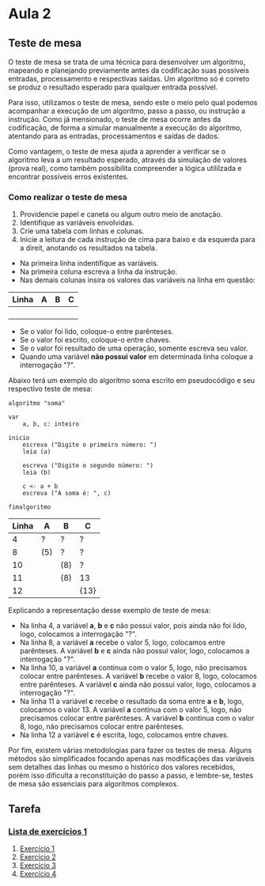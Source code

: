# Aula 2

## Teste de mesa

O teste de mesa se trata de uma técnica para desenvolver um algoritmo, mapeando e planejando previamente antes da codificação suas possíveis entradas, processamento e respectivas saídas. Um algoritmo só é correto se produz o resultado esperado para qualquer entrada possível.

Para isso, utilizamos o teste de mesa, sendo este o meio pelo qual podemos acompanhar a execução de um algoritmo, passo a passo, ou instrução a instrução. Como já mensionado, o teste de mesa ocorre antes da codificação, de forma a simular manualmente a execução do algoritmo, atentando para as entradas, processamentos e saídas de dados.

Como vantagem, o teste de mesa ajuda a aprender a verificar se o algoritmo leva a um resultado esperado, através da simulação de valores (prova real), como também possibilita compreender a lógica utililzada e encontrar possíveis erros existentes.

### Como realizar o teste de mesa

1. Providencie papel e caneta ou algum outro meio de anotação.
2. Identifique as variáveis envolvidas.
3. Crie uma tabela com linhas e colunas.
4. Inicie a leitura de cada instrução de cima para baixo e da esquerda para a direit, anotando os resultados na tabela.

- Na primeira linha indentifique as variáveis.
- Na primeira coluna escreva a linha da instrução.
- Nas demais colunas insira os valores das variáveis na linha em questão:

| Linha | A   | B   | C   |
| ----- | --- | --- | --- |
|       |     |     |     |
|       |     |     |     |
|       |     |     |     |
|       |     |     |     |

- Se o valor foi lido, coloque-o entre parênteses.
- Se o valor foi escrito, coloque-o entre chaves.
- Se o valor foi resultado de uma operação, somente escreva seu valor.
- Quando uma variável **não possui valor** em determinada linha coloque a interrogação "?".

Abaixo terá um exemplo do algoritmo soma escrito em pseudocódigo e seu respectivo teste de mesa:

```
algoritmo "soma"

var
    a, b, c: inteiro

inicio
    escreva ("Digite o primeiro número: ")
    leia (a)

    escreva ("Digite o segundo número: ")
    leia (b)

    c <- a + b
    escreva ("A soma é: ", c)

fimalgoritmo
```

| Linha | A   | B   | C    |
| ----- | --- | --- | ---- |
| 4     | ?   | ?   | ?    |
| 8     | (5) | ?   | ?    |
| 10    |     | (8) | ?    |
| 11    |     | (8) | 13   |
| 12    |     |     | {13} |

Explicando a representação desse exemplo de teste de mesa:

- Na linha 4, a variável **a**, **b** e **c** não possui valor, pois ainda não foi lido, logo, colocamos a interrogação "?".
- Na linha 8, a variável **a** recebe o valor 5, logo, colocamos entre parênteses. A variável **b** e **c** ainda não possui valor, logo, colocamos a interrogação "?".
- Na linha 10, a variável **a** continua com o valor 5, logo, não precisamos colocar entre parênteses. A variável **b** recebe o valor 8, logo, colocamos entre parênteses. A variável **c** ainda não possui valor, logo, colocamos a interrogação "?".
- Na linha 11 a variável **c** recebe o resultado da soma entre **a** e **b**, logo, colocamos o valor 13. A variável **a** continua com o valor 5, logo, não precisamos colocar entre parênteses. A variável **b** continua com o valor 8, logo, não precisamos colocar entre parênteses.
- Na linha 12 a variável **c** é escrita, logo, colocamos entre chaves.

Por fim, existem várias metodologias para fazer os testes de mesa. Alguns métodos são simplificados focando apenas nas modificações das variáveis sem detalhes das linhas ou mesmo o histórico dos valores recebidos, porém isso dificulta a reconstituição do passo a passo, e lembre-se, testes de mesa são essenciais para algoritmos complexos.

## Tarefa

### [Lista de exercícios 1](tarefa/lista-de-exercicios-1.pdf)

1. [Exercício 1](tarefa/lista-1-exercicio-1.drawio.pdf)
2. [Exercício 2](tarefa/lista-1-exercicio-2.drawio.pdf)
3. [Exercício 3](tarefa/lista-1-exercicio-3.drawio.pdf)
4. [Exercício 4](tarefa/lista-1-exercicio-4.drawio.pdf)

